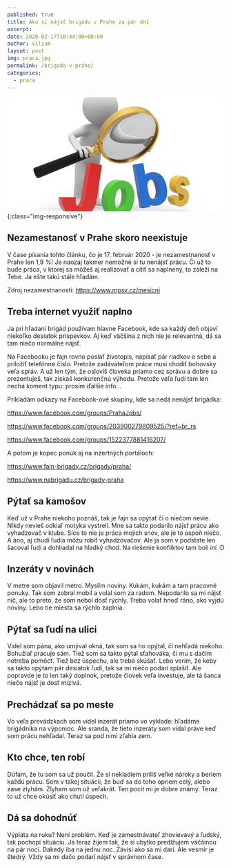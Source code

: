 ```yaml
---
published: true
title: Ako si nájsť brigádu v Prahe za pár dní
excerpt: 
date: 2020-02-17T10:44:00+00:00
author: viliam
layout: post
img: praca.jpg
permalink: /brigada-v-prahe/
categories:
  - praca
---
```


![Viliam Brozman](/images/praca-b.jpg){:class="img-responsive"}

## Nezamestanosť v Prahe skoro neexistuje

V čase písania tohto článku, čo je 17. február 2020 - je nezamestnanosť v Prahe len 1,9 %! Je naozaj takmer nemožné si tu nenájsť prácu. Či už to bude práca, v ktorej sa môžeš aj realizovať a cítiť sa naplnený, to záleží na Tebe. Ja ešte takú stále hľadám.

Zdroj nezamestnanosti: https://www.mpsv.cz/mesicni

## Treba internet využiť naplno

Ja pri hľadaní brigád používam hlavne Facebook, kde sa každý deň objaví niekoľko desiatok príspevkov. Aj keď väčšina z nich nie je relevantná, dá sa tam niečo normálne nájsť.

Na Facebooku je fajn rovno poslať životopis, napísať pár riadkov o sebe a priložiť telefónne číslo. Pretože zadávateľom práce musí chodiť bohovsky veľa správ. A už len tým, že oslovíš človeka priamo cez správu a dobre sa prezentuješ, tak získaš konkurenčnú výhodu. Pretože veľa ľudí tam len nechá koment typu: prosím ďalšie info... 

Prikladám odkazy na Facebook-ové skupiny, kde sa nedá nenájsť brigádka:

https://www.facebook.com/groups/PrahaJobs/

https://www.facebook.com/groups/203900279809525/?ref=br_rs

https://www.facebook.com/groups/1522377881416207/

A potom je kopec ponúk aj na inzertných portáloch:

https://www.fajn-brigady.cz/brigady/praha/

https://www.nabrigadu.cz/brigady-praha

## Pýtať sa kamošov

Keď už v Prahe niekoho poznáš, tak je fajn sa opýtať či o niečom nevie. Nikdy nevieš odkiaľ motyka vystrelí. Mne sa takto podarilo nájsť prácu ako vyhadzovač v klube. Síce to nie je práca mojich snov, ale je to aspoň niečo. A áno, aj chudí ľudia môžu robiť vyhadzovačov. Ale ja som v podstate len šacoval ľudí a dohliadal na hladký chod. Na riešenie konfliktov tam boli iní :D

## Inzeráty v novinách

V metre som objavil metro. Myslím noviny. Kukám, kukám a tam pracovné ponuky. Tak som zobral mobil a volal som za radom. Nepodarilo sa mi nájsť nič, ale to preto, že som nebol dosť rýchly. Treba volať hneď ráno, ako vyjdú noviny. Lebo tie miesta sa rýchlo zaplnia.

## Pýtať sa ľudí na ulici

Videl som pána, ako umýval okná, tak som sa ho opýtal, či nehľadá niekoho. Bohužiaľ pracuje sám. Tiež som sa takto pýtal sťahováka, či mu s dačím netreba pomôcť. Tiež bez úspechu, ale treba skúšať. Lebo verím, že keby sa takto opýtam pár desiatok ľudí, tak sa mi niečo podarí splašiť. Ale popravde je to len taký doplnok, pretože človek veľa investuje, ale tá šanca niečo nájsť je dosť mizivá.

## Prechádzať sa po meste

Vo veľa prevádzkach som videl inzerát priamo vo výklade: hľadáme brigádnika na výpomoc. Ale sranda, že tieto inzeráty som vídal práve keď som prácu nehľadal. Teraz sa pod nimi zľahla zem.

## Kto chce, ten robí

Dúfam, že tu som sa už poučil. Že si nekladiem príliš veľké nároky a beriem každú prácu. Som v takej situácii, že buď sa do toho opriem celý, alebo zase zlyhám. Zlyham som už veľakrát. Ten pocit mi je dobre známy. Teraz to už chce okúsiť ako chutí úspech.

## Dá sa dohodnúť

Výplata na ruku? Není problém. Keď je zamestnávateľ zhovievavý a ľudský, tak pochopí situáciu. Ja teraz žijem tak, že si ubytko predlžujem väčšinou na pár nocí. Dakedy iba na jednu noc. Závisí ako sa mi darí. Ale vesmír je štedrý. Vždy sa mi dačo podarí nájsť v správnom čase.
